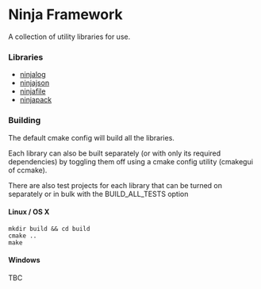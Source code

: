 # Ninja Framework

A collection of utility libraries for use.

### Libraries

* [ninjalog](http://github.com/nbollom/NinjaFramework/tree/master/ninjalog)
* [ninjajson](http://github.com/nbollom/NinjaFramework/tree/master/ninjajson)
* [ninjafile](http://github.com/nbollom/NinjaFramework/tree/master/ninjafile)
* [ninjapack](http://github.com/nbollom/NinjaFramework/tree/master/ninjapack)

### Building

The default cmake config will build all the libraries.

Each library can also be built separately (or with only its required dependencies) by toggling them off using a cmake config utility (cmakegui of ccmake).

There are also test projects for each library that can be turned on separately or in bulk with the BUILD_ALL_TESTS option

#### Linux / OS X

```
mkdir build && cd build
cmake ..
make
```

#### Windows

TBC